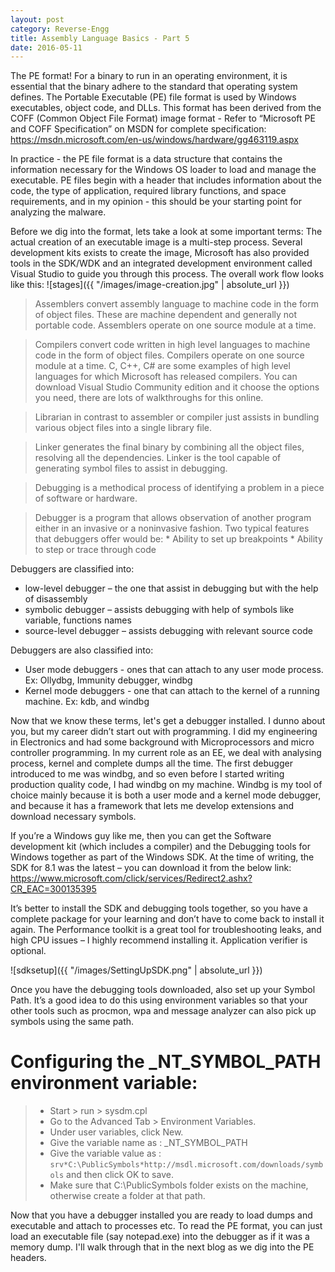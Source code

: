 ```yaml
---
layout: post
category: Reverse-Engg
title: Assembly Language Basics - Part 5
date: 2016-05-11
---
```


The PE format!
For a binary to run in an operating environment, it is essential that the binary adhere to the standard that operating system defines. 
The Portable Executable (PE) file format is used by Windows executables, object code, and DLLs. This format has been derived from the COFF
(Common Object File Format) image format - Refer to “Microsoft PE and COFF Specification” on MSDN for complete specification:
https://msdn.microsoft.com/en-us/windows/hardware/gg463119.aspx

In practice - the PE file format is a data structure that contains the information necessary for the Windows OS loader to load and manage 
the executable. PE files begin with a header that includes information about the code, the type of application, required library functions, 
and space requirements, and in my opinion - this should be your starting point for analyzing the malware.


Before we dig into the format, lets take a look at some important terms:
The actual creation of an executable image is a multi-step process. Several development kits exists to create the image, Microsoft has also provided 
tools in the SDK/WDK and an integrated development environment called Visual Studio to guide you through this process. The overall work flow looks like this:
![stages]({{ "/images/image-creation.jpg" | absolute_url }})

> Assemblers convert assembly language to machine code in the form of object files. These are machine dependent and generally not portable code. Assemblers operate on one source module at a time.

> Compilers convert code written in high level languages to machine code in the form of object files. Compilers operate on one source module at a time. C, C++, C# are some examples of high level languages for which Microsoft has released compilers. You can download Visual Studio Community edition and it choose the options you need, there are lots of walkthroughs for this online.

> Librarian in contrast to assembler or compiler just assists in bundling various object files into a single library file.

> Linker generates the final binary by combining all the object files, resolving all the dependencies. Linker is the tool capable of generating symbol files to assist in debugging.

> Debugging is a methodical process of identifying a problem in a piece of software or hardware.

> Debugger is a program that allows observation of another program either in an invasive or a noninvasive fashion. Two typical features that debuggers offer would be:
    * Ability to set up breakpoints
    * Ability to step or trace through code

Debuggers are classified into:
* low-level debugger – the one that assist in debugging but with the help of disassembly
* symbolic debugger – assists debugging with help of symbols like variable, functions names
* source-level debugger – assists debugging with relevant source code

Debuggers are also classified into:
* User mode debuggers - ones that can attach to any user mode process. Ex:  Ollydbg, Immunity debugger, windbg
* Kernel mode debuggers - one that can attach to the kernel of a running machine. Ex: kdb, and windbg


Now that we know these terms, let's get a debugger installed. I dunno about you, but my career didn’t start out 
with programming. I did my engineering in Electronics and had some background with Microprocessors and micro controller programming. In my current 
role as an EE, we deal with analysing process, kernel and complete dumps all the time. The first debugger introduced to me was windbg, and so even 
before I started writing production quality code, I had windbg on my machine. Windbg is my tool of choice mainly because it is both a user mode and a kernel mode debugger, and because it has a framework that lets me develop extensions and download necessary symbols.

If you’re a Windows guy like me, then you can get the Software development kit (which includes a compiler) and the Debugging tools for 
Windows together as part of the Windows SDK. At the time of writing, the SDK for 8.1 was the latest – you can download it from the below 
link: https://www.microsoft.com/click/services/Redirect2.ashx?CR_EAC=300135395

It’s better to install the SDK and debugging tools together, so you have a complete package for your learning and don’t have to come back 
to install it again. The Performance toolkit is a great tool for troubleshooting leaks, and high CPU issues – I highly recommend installing 
it. Application verifier is optional.

![sdksetup]({{ "/images/SettingUpSDK.png" | absolute_url }})

Once you have the debugging tools downloaded, also set up your Symbol Path. It’s a good idea to do this using environment variables so that 
your other tools such as procmon, wpa and message analyzer can also pick up symbols using the same path.

# Configuring the _NT_SYMBOL_PATH environment variable:

> * Start > run > sysdm.cpl
> * Go to the Advanced Tab > Environment Variables.
> * Under user variables, click New.
> * Give the variable name as : _NT_SYMBOL_PATH
> * Give the variable value as :  `srv*C:\PublicSymbols*http://msdl.microsoft.com/downloads/symbols` and then click OK to save.
> * Make sure that C:\PublicSymbols folder exists on the machine, otherwise create a folder at that path.

Now that you have a debugger installed you are ready to load dumps and executable and attach to processes etc. To read the PE format, you can just
load an executable file (say notepad.exe) into the debugger as if it was a memory dump. I'll walk through that in the next blog as we dig into the PE headers.


